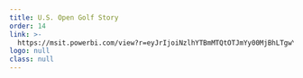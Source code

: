 ```yaml
---
title: U.S. Open Golf Story
order: 14
link: >-
  https://msit.powerbi.com/view?r=eyJrIjoiNzlhYTBmMTQtOTJmYy00MjBhLTgwY2ItNmJhNDliMjIwOWUzIiwidCI6IjcyZjk4OGJmLTg2ZjEtNDFhZi05MWFiLTJkN2NkMDExZGI0NyIsImMiOjV9
logo: null
class: null
---
```


